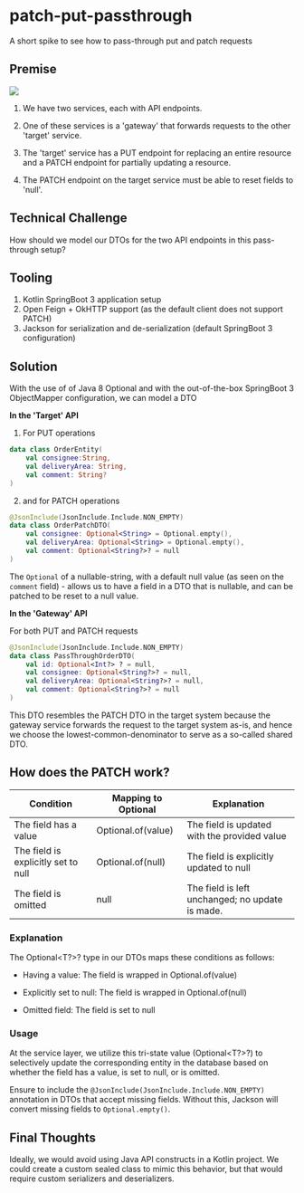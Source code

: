 # patch-put-passthrough

A short spike to see how to pass-through put and patch requests

## Premise 
![](http://www.plantuml.com/plantuml/png/VSyn2y8m40NWFR_YqKb1wUuWBGxMBM2SYiD9ZhPWLPBJKiJ_RjEcZcx9vNjvNEQ5d3pRgreiKHYZGHwro4ELUnBkg4Uk3-SmhQQxAWsvYWN7tWktlsSPfygIq8KyOpwecCDw6mqsI7HkTiKA-cIGtfrbbxuR-qbKg0uoXlxH-Dc0vwe1UtenHeMkaHeJpVXcXns_?raw=true)
1. We have two services, each with API endpoints.

2. One of these services is a 'gateway' that forwards requests to the other 'target' service.

3. The 'target' service has a PUT endpoint for replacing an entire resource and a PATCH endpoint for partially updating a resource. 

4. The PATCH endpoint on the target service must be able to reset fields to 'null'.

## Technical Challenge  

How should we model our DTOs for the two API endpoints in this pass-through setup?

## Tooling 

1. Kotlin SpringBoot 3 application setup
2. Open Feign + OkHTTP support (as the default client does not support PATCH)
3. Jackson for serialization and de-serialization (default SpringBoot 3 configuration)

## Solution 

With the use of of Java 8 Optional and with the out-of-the-box SpringBoot 3 ObjectMapper configuration, we can model a DTO

**In the 'Target' API**

1. For PUT operations 

```kotlin
data class OrderEntity(
    val consignee:String,
    val deliveryArea: String,
    val comment: String?
)
```

2. and for PATCH operations 

```kotlin
@JsonInclude(JsonInclude.Include.NON_EMPTY)
data class OrderPatchDTO(
    val consignee: Optional<String> = Optional.empty(),
    val deliveryArea: Optional<String> = Optional.empty(),
    val comment: Optional<String?>? = null
)
```
The `Optional` of a nullable-string, with a default null value (as seen on the `comment` field) - allows us to have a field in a DTO that is nullable, and can be patched to be reset to a null value. 

**In the 'Gateway' API**

For both PUT and PATCH requests

```kotlin
@JsonInclude(JsonInclude.Include.NON_EMPTY)
data class PassThroughOrderDTO(
    val id: Optional<Int?> ? = null,
    val consignee: Optional<String?>? = null,
    val deliveryArea: Optional<String?>? = null,
    val comment: Optional<String?>? = null
)
```

This DTO resembles the PATCH DTO in the target system because the gateway service forwards the request to the target system as-is, and hence we choose the lowest-common-denominator to serve as a so-called shared DTO.

## How does the PATCH work? 

|Condition   |  Mapping to Optional | Explanation  |
|---|---|---|
| The field has a value  | Optional.of(value)  |The field is updated with the provided value  |
|  The field is explicitly set to null | Optional.of(null)  |  The field is explicitly updated to null |
|  The field is omitted | null  |  The field is left unchanged; no update is made. |

### Explanation

The Optional<T?>? type in our DTOs maps these conditions as follows:

- Having a value: The field is wrapped in Optional.of(value)  


- Explicitly set to null: The field is wrapped in Optional.of(null)  


- Omitted field: The field is set to null  

### Usage

At the service layer, we utilize this tri-state value (Optional<T?>?) to selectively update the corresponding entity in the database based on whether the field has a value, is set to null, or is omitted.

Ensure to include the `@JsonInclude(JsonInclude.Include.NON_EMPTY)` annotation in DTOs that accept missing fields. Without this, Jackson will convert missing fields to `Optional.empty()`.

## Final Thoughts 

Ideally, we would avoid using Java API constructs in a Kotlin project. We could create a custom sealed class to mimic this behavior, but that would require custom serializers and deserializers.